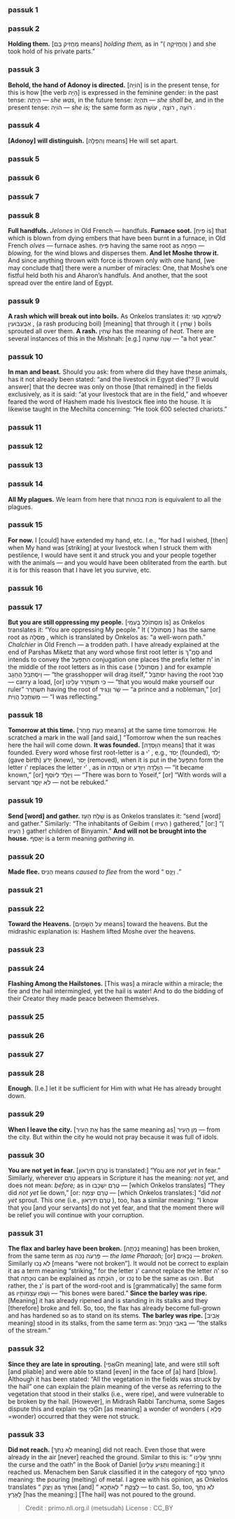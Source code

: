 
### passuk 1

### passuk 2
<b>Holding them.</b> [מַחֲזִיק בָּם means] <i>holding them,</i> as in “( וְהֶחֱזִיקָה ) and she took hold of his private parts.” 

### passuk 3
<b>Behold, the hand of Adonoy is directed.</b> [הוֹיָה] is in the present tense, for this is how [the verb הָיָה] is expressed in the feminine gender: in the past tense: הָיְתָה — <i>she was,</i> in the future tense: תִּהְיֶה — <i>she shall be,</i> and in the present tense: הוֹיָה — <i>she is;</i> the same form as רוֹעָה , רוֹצָה , עוֹשָׂה . 

### passuk 4
<b>[Adonoy] will distinguish.</b> [וְהִפְלָה means] He will set apart.

### passuk 5

### passuk 6

### passuk 7

### passuk 8
<b>Full handfuls.</b> <i>Jelones</i> in Old French — handfuls.
<b>Furnace soot.</b> [פִּיחַ is] that which is blown from dying embers that have been burnt in a furnace, in Old French <i>olves</i> — furnace ashes. פִּיחַ having the same root as הַפָּחָה — <i> blowing,</i> for the wind blows and disperses them. 
<b>And let Moshe throw it.</b> And since anything thrown with force is thrown only with one hand, [we may conclude that] there were a number of miracles: One, that Moshe’s one fistful held both his and Aharon’s handfuls. And another, that the soot spread over the entire land of Egypt. 

### passuk 9
<b>A rash which will break out into boils.</b> As Onkelos translates it: לְשִׁיחֲנָא סַגִּי אַבַעְבּוּעִין , (a rash producing boil) [meaning] that through it ( שְׁחִין ) boils sprouted all over them. 
<b>A rash.</b> שְׁחִין has the meaning of <i>heat.</i> There are several instances of this in the Mishnah: [e.g.] שָׁנָה שְׁחוּנָה — “a hot year.”

### passuk 10
<b>In man and beast.</b> Should you ask: from where did they have these animals, has it not already been stated: “and the livestock in Egypt died”? [I would answer] that the decree was only on those [that remained] in the fields exclusively, as it is said: “at your livestock that are in the field,” and whoever feared the word of Hashem made his livestock flee into the house. It is likewise taught in the Mechilta concerning: “He took 600 selected chariots.” 

### passuk 11

### passuk 12

### passuk 13

### passuk 14
<b>All My plagues.</b> We learn from here that מכת בכורות is equivalent to all the plagues.

### passuk 15
<b>For now.</b> I [could] have extended my hand, etc. I.e., “for had I wished, [then] when My hand was [striking] at your livestock when I struck them with pestilence, I would have sent it and struck you and your people together with the animals — and you would have been obliterated from the earth. but it is for this reason that I have let you survive, etc. 

### passuk 16

### passuk 17
<b>But you are still oppressing my people.</b> [מִסְתּוֹלֵל בְּעַמִי is] as Onkelos translates it: “You are oppressing My people.” It ( מִסְתּוֹלֵל ) has the same root as מְסִלָה , which is translated by Onkelos as: “a well-worn path.” <i>Chalchier</i> in Old French — a trodden path. I have already explained at the end of Parshas Miketz that any word whose first root letter is סָמֶ"ךְ and intends to convey the הִתְפָּעֵל conjugation one places the prefix letter ת' in the middle of the root letters as in this case ( מִסְתּוֹלֵל ) and for example וְיִסְתַּבֵּל הֶחָגָב — “the grasshopper will drag itself,” יִסְתַּבֵּל having the root סָבֹל — carry a load, [or] כִּי תִשְׂתָּרֵר עָלֵינוּ — “that you would make yourself our ruler” תִשְׂתָּרֵר having the root of שַׂר וְנָגִיד — “a prince and a nobleman,” [or] מִשְׂתַּכַּל הֲוֵית — “I was reflecting.” 

### passuk 18
<b>Tomorrow at this time.</b> [כָּעֵת מָחָר means] at the same time tomorrow. He scratched a mark in the wall [and said,] “Tomorrow when the sun reaches here the hail will come down. 
<b>It was founded.</b> [הִוָּסְדָה means] that it was founded. Every word whose first root-letter is a י' , e.g., יָסֹד (founded), יָלֹד (gave birth) יָדֹעַ (knew), יָסֹר (removed), when it is put in the הִתְפָּעֵל form the letter ו' replaces the letter י' , as in הִוָּסְדָה or הִוָּלְדָה וַיִּוָּדַע — “it became known,” [or] וַיִּוָּלֵד לְיוֹסֵף — “There was born to Yoseif,” [or] “With words will a servant לֹא יִוָּסֶר — not be rebuked.” 

### passuk 19
<b>Send [word] and gather.</b> שְׁלַח הָעֵז is as Onkelos translates it: “send [word] and gather.” Similarly: “The inhabitants of Geibim ( הֵעִיזוּ ) gathered,” [or:] “( הֵעִיזוּ ) gather! children of Binyamin.” 
<b>And will not be brought into the house.</b> יֵאָסֵף is a term meaning <i>gathering in.</i>

### passuk 20
<b>Made flee.</b> הֵנִיס means <i>caused to flee</i> from the word “ וַיָּנָס .”

### passuk 21

### passuk 22
<b>Toward the Heavens.</b> [עַל הַשָּׁמַיִם means] toward the heavens. But the midrashic explanation is: Hashem lifted Moshe over the heavens.

### passuk 23

### passuk 24
<b>Flashing Among the Hailstones.</b> [This was] a miracle within a miracle; the fire and the hail intermingled, yet the hail is water! And to do the bidding of their Creator they made peace between themselves. 

### passuk 25

### passuk 26

### passuk 27

### passuk 28
<b>Enough.</b> [I.e.] let it be sufficient for Him with what He has already brought down.

### passuk 29
<b>When I leave the city.</b> [אֶת הָעִיר has the same meaning as] מִן הָעִיר — from the city. But within the city he would not pray because it was full of idols.

### passuk 30
<b>You are not yet in fear.</b> [טֶרֶם תִּירְאוּן is translated:] “You are <i>not yet</i> in fear.” Similarly, wherever טֶרֶם appears in Scripture it has the meaning: <i>not yet,</i> and does not mean: <i>before;</i> as in טֶרֶם יִשְׁכָּבוּ — [which Onkelos translates] “They did <i>not yet</i> lie down,” [or: טֶרֶם יִצְמָּח — [which Onkelos translates:] “did <i>not yet</i> sprout. This one (i.e., טֶרֶם תִּירְאוּן ), too, has a similar meaning: “I know that you [and your servants] do not yet fear, and that the moment there will be relief you will continue with your corruption. 

### passuk 31
<b>The flax and barley have been broken.</b> [נֻכָּתָה meaning] has been broken, from the same term as פַּרְעֹה נְכֹה — <i>the lame Pharaoh;</i> [or] נְכָאִים — <i>broken.</i> Similarly לֹא נֻכּוּ [means “were not broken”]. It would not be correct to explain it as a term meaning “striking,” for the letter נ' cannot replace the letter ה' so that נוּכָּתָה can be explained as הוּכָּתָה , or נֻכּוּ to be the same as הוּכּוּ . But rather, the נ' is part of the word-root and is [grammatically] the same form as וְשֻׁפוּ עַצְמוֹתָיו — “his bones were bared.” 
<b>Since the barley was ripe.</b> [Meaning] it has already ripened and is standing in its stalks and they [therefore] broke and fell. So, too, the flax has already become full-grown and has hardened so as to stand on its stems. 
<b>The barley was ripe.</b> [אָבִיב meaning] stood in its stalks, from the same term as: בְּאִבֵּי הַנָּחַל — “the stalks of the stream.” 

### passuk 32
<b>Since they are late in sprouting.</b> [אֲפִיGֹת meaning] late, and were still soft [and pliable] and were able to stand [even] in the face of [a] hard [blow]. Although it has been stated: “All the vegetation in the fields was struck by the hail” one can explain the plain meaning of the verse as referring to the vegetation that stood in their stalks (i.e., were ripe), and were vulnerable to be broken by the hail. [However], in Midrash Rabbi Tanchuma, some Sages dispute this and explain כִּי אֲפִיGֹת [as meaning] a wonder of wonders ( פֶּלֶא =wonder) occurred that they were not struck. 

### passuk 33
<b>Did not reach.</b> [לֹא נִתַּךְ meaning] did not reach. Even those that were already in the air [never] reached the ground. Similar to this is: “ וַתִּתַּךְ עָלֵינוּ the curse and the oath” in the Book of Daniel [וְתַּגִּיעַ עָלֵינוּ meaning:] it reached us. Menachem ben Saruk classified it in the category of כְּהִתּוּךְ כֶּסֶף meaning: the pouring (melting) of metal. I agree with his opinion, as Onkelos translates “ וַיִּצֹק as וְאַתִּיךְ [and] “ לָצֶקֶת ” לְאַתָּכָא — to cast. So, too, לֹא נִתַּךְ לָאָרֶץ [has the meaning:] [The hail] was not poured to the ground. 

>Credit : primo.nli.org.il (metsudah)
>License : CC_BY